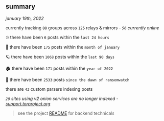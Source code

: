 
## summary
_january 19th, 2022_

currently tracking `88` groups across `125` relays & mirrors - _`56` currently online_

⏲ there have been `6` posts within the `last 24 hours`

🦈 there have been `175` posts within the `month of january`

🪐 there have been `1068` posts within the `last 90 days`

🏚 there have been `171` posts within the `year of 2022`

🦕 there have been `2533` posts `since the dawn of ransomwatch`

there are `43` custom parsers indexing posts

_`20` sites using v2 onion services are no longer indexed - [support.torproject.org](https://support.torproject.org/onionservices/v2-deprecation/)_

> see the project [README](https://github.com/thetanz/ransomwatch#ransomwatch--) for backend technicals
